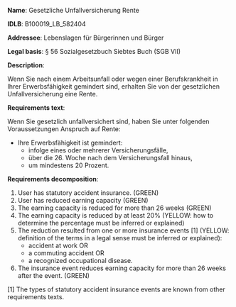 <b>Name</b>: Gesetzliche Unfallversicherung Rente

<b>IDLB</b>: B100019_LB_582404

<b>Addressee</b>: Lebenslagen für Bürgerinnen und Bürger

<b>Legal basis</b>: § 56 Sozialgesetzbuch Siebtes Buch (SGB VII)

<b>Description</b>: 

Wenn Sie nach einem Arbeitsunfall oder wegen einer Berufskrankheit in Ihrer
Erwerbsfähigkeit gemindert sind, erhalten Sie von der gesetzlichen
Unfallversicherung eine Rente.

<b>Requirements text</b>:

Wenn Sie gesetzlich unfallversichert sind, haben Sie unter folgenden Voraussetzungen Anspruch auf Rente:

  * Ihre Erwerbsfähigkeit ist gemindert: 
    * infolge eines oder mehrerer Versicherungsfälle,
    * über die 26. Woche nach dem Versicherungsfall hinaus,
    * um mindestens 20 Prozent.

<b>Requirements decomposition</b>:

1. User has statutory accident insurance. (GREEN)
2. User has reduced earning capacity (GREEN)
3. The earning capacity is reduced for more than 26 weeks (GREEN)
4. The earning capacity is reduced by at least 20% (YELLOW: how to determine the percentage must be inferred or explained)
4. The reduction resulted from one or more insurance events [1] (YELLOW: definition of the terms in a legal sense must be inferred or explained):
    - accident at work OR 
    - a commuting accident OR
    - a recognized occupational disease.
3. The insurance event reduces earning capacity for more than 26 weeks after the event. (GREEN)

[1] The types of statutory accident insurance events are known from other requirements texts.